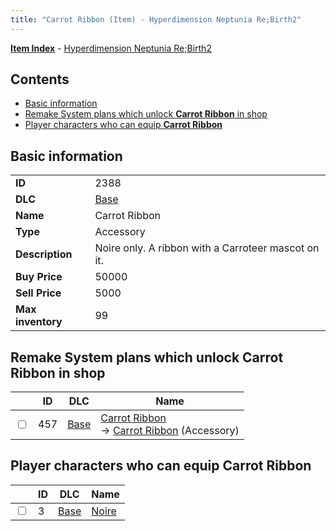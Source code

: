 ```yaml
---
title: "Carrot Ribbon (Item) - Hyperdimension Neptunia Re;Birth2"
---
```


[**Item Index**](/neptunia/rb2/item/index.html) - [Hyperdimension Neptunia Re;Birth2](/neptunia/rb2)

## Contents

- [Basic information](#basic-information)
- [Remake System plans which unlock **Carrot Ribbon** in shop](#remake-system-plans-which-unlock-carrot-ribbon-in-shop)
- [Player characters who can equip **Carrot Ribbon**](#player-characters-who-can-equip-carrot-ribbon)

## Basic information

|   |   |
| -- | -- |
| **ID** | 2388 |
| **DLC** | [Base](/neptunia/rb2/dlc/0-base.html) |
| **Name** | Carrot Ribbon |
| **Type** | Accessory |
| **Description** | Noire only. A ribbon with a Carroteer mascot on it. |
| **Buy Price** | 50000 |
| **Sell Price** | 5000 |
| **Max inventory** | 99 |

## Remake System plans which unlock **Carrot Ribbon** in shop

|    | ID | DLC | Name |
| -- | -- | --- | ---- |
| <input type="checkbox" id="rb2-remake-0-457" class="trackbox" /> | 457 | [Base](/neptunia/rb2/dlc/0-base.html) | [Carrot Ribbon](/neptunia/rb2/remake/0-457-carrot-ribbon.html)<br />→ [Carrot Ribbon](/neptunia/rb2/item/0-2388-carrot-ribbon.html) (Accessory) |

## Player characters who can equip **Carrot Ribbon**

|    | ID | DLC | Name |
| -- | -- | --- | ---- |
| <input type="checkbox" id="rb2-player-0-3" class="trackbox" /> | 3 | [Base](/neptunia/rb2/dlc/0-base.html) | [Noire](/neptunia/rb2/player/0-3-noire.html) |